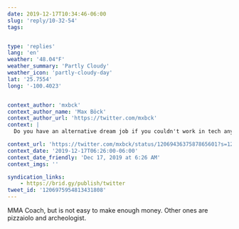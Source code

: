 ```yaml
---
date: 2019-12-17T10:34:46-06:00
slug: 'reply/10-32-54'
tags:


type: 'replies'
lang: 'en'
weather: '48.04°F'
weather_summary: 'Partly Cloudy'
weather_icon: 'partly-cloudy-day'
lat: '25.7554'
long: '-100.4023'


context_author: 'mxbck'
context_author_name: 'Max Böck'
context_author_url: 'https://twitter.com/mxbck'
context: |
  Do you have an alternative dream job if you couldn't work in tech anymore? The only other jobs I've ever been good at are paramedic and struggling musician.

context_url: 'https://twitter.com/mxbck/status/1206943637587865601?s=12'
context_date: '2019-12-17T06:26:00-06:00'
context_date_friendly: 'Dec 17, 2019 at 6:26 AM'
context_imgs: ''

syndication_links:
    - https://brid.gy/publish/twitter
tweet_id: '1206975954813431808'
---
```

MMA Coach, but is not easy to make enough money. Other ones are pizzaiolo and archeologist. 